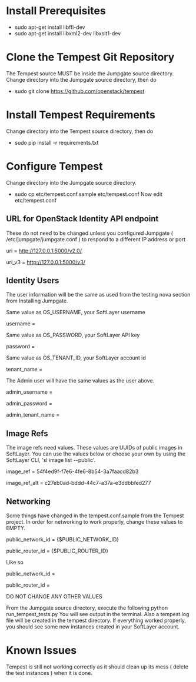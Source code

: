 # Install Prerequisites

- sudo apt-get install libffi-dev
- sudo apt-get install libxml2-dev libxslt1-dev
# Clone the Tempest Git Repository
The Tempest source MUST be inside the Jumpgate source directory.
Change directory into the Jumpgate source directory, then do 
- sudo git clone https://github.com/openstack/tempest

# Install Tempest Requirements
Change directory into the Tempest source directory, then do
- sudo pip install -r requirements.txt

# Configure Tempest
Change directory into the Jumpgate source directory.
- sudo cp etc/tempest.conf.sample etc/tempest.conf
Now edit etc/tempest.conf

## URL for OpenStack Identity API endpoint
These do not need to be changed unless you configured Jumpgate ( /etc/jumpgate/jumpgate.conf ) to respond to a different IP address or port

uri = http://127.0.0.1:5000/v2.0/

uri_v3 = http://127.0.0.1:5000/v3/

## Identity Users
The user information will be the same as used from the testing nova section from Installing Jumpgate.
 
Same value as OS_USERNAME, your SoftLayer username

username = 

Same value as OS_PASSWORD, your SoftLayer API key

password = 

Same value as OS_TENANT_ID, your SoftLayer account id

tenant_name =

 
The Admin user will have the same values as the user above.
 
admin_username = 

admin_password = 

admin\_tenant\_name =

## Image Refs
The image refs need values.  These values are UUIDs of public images in SoftLayer.  You can use the values below or choose your own by using the SoftLayer CLI, 'sl image list --public'.

image_ref = 54f4ed9f-f7e6-4fe6-8b54-3a7faacd82b3

image\_ref\_alt = c27eb0ad-bddd-44c7-a37a-e3ddbbfed277

## Networking
Some things have changed in the tempest.conf.sample from the Tempest project.  In order for networking to work properly, change these values to EMPTY.
 
public\_network\_id = {$PUBLIC_NETWORK_ID}

public\_router\_id = {$PUBLIC_ROUTER_ID}
 
Like so
 
public\_network\_id =

public\_router\_id =

DO NOT CHANGE ANY OTHER VALUES



From the Jumpgate source directory, execute the following
python run\_tempest\_tests.py
You will see output in the terminal.  Also a tempest.log file will be created in the tempest directory.
If everything worked properly, you should see some new instances created in your SoftLayer account.

# Known Issues
Tempest is still not working correctly as it should clean up its mess ( delete the test instances ) when it is done.

